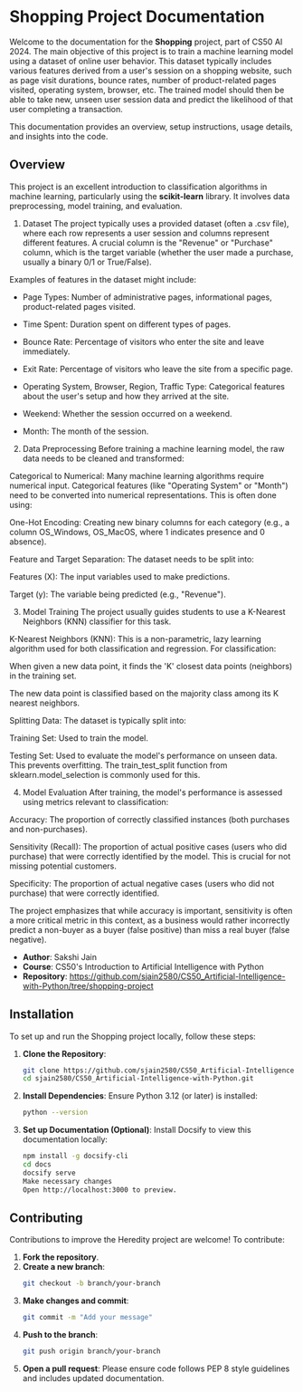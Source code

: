 # Shopping Project Documentation

Welcome to the documentation for the **Shopping** project, part of CS50 AI 2024. The main objective of this project is to train a machine learning model using a dataset of online user behavior. This dataset typically includes various features derived from a user's session on a shopping website, such as page visit durations, bounce rates, number of product-related pages visited, operating system, browser, etc. The trained model should then be able to take new, unseen user session data and predict the likelihood of that user completing a transaction.

This documentation provides an overview, setup instructions, usage details, and insights into the code.


## Overview

This project is an excellent introduction to classification algorithms in machine learning, particularly using the **scikit-learn** library. It involves data preprocessing, model training, and evaluation.

1. Dataset
The project typically uses a provided dataset (often a .csv file), where each row represents a user session and columns represent different features. A crucial column is the "Revenue" or "Purchase" column, which is the target variable (whether the user made a purchase, usually a binary 0/1 or True/False).

Examples of features in the dataset might include:

- Page Types: Number of administrative pages, informational pages, product-related pages visited.

- Time Spent: Duration spent on different types of pages.

- Bounce Rate: Percentage of visitors who enter the site and leave immediately.

- Exit Rate: Percentage of visitors who leave the site from a specific page.

- Operating System, Browser, Region, Traffic Type: Categorical features about the user's setup and how they arrived at the site.

- Weekend: Whether the session occurred on a weekend.

- Month: The month of the session.

2. Data Preprocessing
Before training a machine learning model, the raw data needs to be cleaned and transformed:

Categorical to Numerical: Many machine learning algorithms require numerical input. Categorical features (like "Operating System" or "Month") need to be converted into numerical representations. This is often done using:

One-Hot Encoding: Creating new binary columns for each category (e.g., a column OS_Windows, OS_MacOS, where 1 indicates presence and 0 absence).

Feature and Target Separation: The dataset needs to be split into:

Features (X): The input variables used to make predictions.

Target (y): The variable being predicted (e.g., "Revenue").

3. Model Training
The project usually guides students to use a K-Nearest Neighbors (KNN) classifier for this task.

K-Nearest Neighbors (KNN): This is a non-parametric, lazy learning algorithm used for both classification and regression. For classification:

When given a new data point, it finds the 'K' closest data points (neighbors) in the training set.

The new data point is classified based on the majority class among its K nearest neighbors.

Splitting Data: The dataset is typically split into:

Training Set: Used to train the model.

Testing Set: Used to evaluate the model's performance on unseen data. This prevents overfitting. The train_test_split function from sklearn.model_selection is commonly used for this.

4. Model Evaluation
After training, the model's performance is assessed using metrics relevant to classification:

Accuracy: The proportion of correctly classified instances (both purchases and non-purchases).

Sensitivity (Recall): The proportion of actual positive cases (users who did purchase) that were correctly identified by the model. This is crucial for not missing potential customers.

Specificity: The proportion of actual negative cases (users who did not purchase) that were correctly identified.

The project emphasizes that while accuracy is important, sensitivity is often a more critical metric in this context, as a business would rather incorrectly predict a non-buyer as a buyer (false positive) than miss a real buyer (false negative).

- **Author**: Sakshi Jain
- **Course**: CS50's Introduction to Artificial Intelligence with Python
- **Repository**: https://github.com/sjain2580/CS50_Artificial-Intelligence-with-Python/tree/shopping-project
## Installation

To set up and run the Shopping project locally, follow these steps:

1. **Clone the Repository**:
   ```bash
   git clone https://github.com/sjain2580/CS50_Artificial-Intelligence-with-Python.git
   cd sjain2580/CS50_Artificial-Intelligence-with-Python.git

2. **Install Dependencies**:
   Ensure Python 3.12 (or later) is installed:
   ```bash
   python --version

3. **Set up Documentation (Optional)**: 
   Install Docsify to view this documentation locally:
   ```bash
   npm install -g docsify-cli
   cd docs
   docsify serve
   Make necessary changes
   Open http://localhost:3000 to preview.


## Contributing
Contributions to improve the Heredity project are welcome! To contribute:

1. **Fork the repository**.
2. **Create a new branch**:
   ```bash
   git checkout -b branch/your-branch

3. **Make changes and commit**:
   ```bash
   git commit -m "Add your message"

4. **Push to the branch**:
   ```bash
   git push origin branch/your-branch

5. **Open a pull request**:
   Please ensure code follows PEP 8 style guidelines and includes updated documentation.
